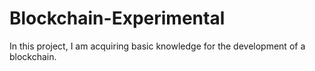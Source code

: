 # Blockchain-Experimental
In this project, I am acquiring basic knowledge for the development of a blockchain.
